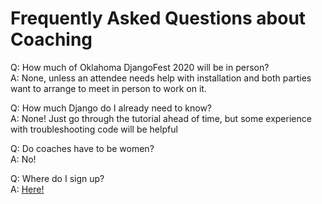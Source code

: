 # Frequently Asked Questions about Coaching

Q: How much of Oklahoma DjangoFest 2020 will be in person?  
A: None, unless an attendee needs help with installation and both parties want to arrange to meet in person to work on it.

Q: How much Django do I already need to know?  
A: None! Just go through the tutorial ahead of time, but some experience with troubleshooting code will be helpful

Q: Do coaches have to be women?  
A: No!

Q: Where do I sign up?  
A: [Here!](https://forms.gle/bC2fvdfwPMYARqDLA)
